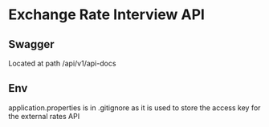 # Exchange Rate Interview API

## Swagger

Located at path /api/v1/api-docs

## Env
application.properties is in .gitignore as it is used to store the access key for the external rates API